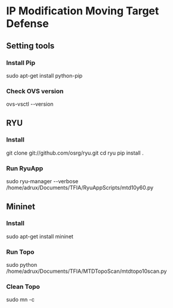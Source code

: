 # IP Modification Moving Target Defense

## Setting tools

### Install Pip
sudo apt-get install python-pip

### Check OVS version
ovs-vsctl --version

## RYU

### Install
git clone git://github.com/osrg/ryu.git
cd ryu
pip install .

### Run RyuApp
sudo ryu-manager --verbose /home/adrux/Documents/TFIA/RyuAppScripts/mtd10y60.py

## Mininet

### Install
sudo apt-get install mininet

### Run Topo
sudo python /home/adrux/Documents/TFIA/MTDTopoScan/mtdtopo10scan.py

### Clean Topo
sudo mn -c

